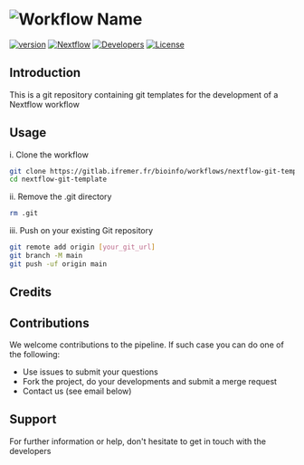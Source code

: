 # ![Workflow Name](assets/logo.png)

[![version](https://img.shields.io/badge/version-beta-red?labelColor=000000)]()
[![Nextflow](https://img.shields.io/badge/nextflow%20DSL2-%E2%89%A523.10.0-23aa62.svg?labelColor=000000)](https://www.nextflow.io/)
[![Developers](https://img.shields.io/badge/Developers-yourName-yellow?labelColor=000000)]()
[![License](https://img.shields.io/badge/License-MIT-blue?labelColor=000000)](./LICENSE)

## Introduction

This is a git repository containing git templates for the development of a Nextflow workflow 

## Usage

i. Clone the workflow

```bash
git clone https://gitlab.ifremer.fr/bioinfo/workflows/nextflow-git-template
cd nextflow-git-template
```

ii. Remove the .git directory

```bash
rm .git
```

iii. Push on your existing Git repository 

```bash
git remote add origin [your_git_url]
git branch -M main
git push -uf origin main
```

## Credits


## Contributions

We welcome contributions to the pipeline. If such case you can do one of the following:
* Use issues to submit your questions 
* Fork the project, do your developments and submit a merge request
* Contact us (see email below) 

## Support

For further information or help, don't hesitate to get in touch with the developers